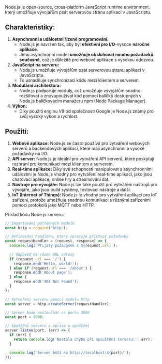 Node.js je open-source, cross-platform JavaScript runtime environment, který umožňuje vývojářům psát serverovou stranu aplikací v JavaScriptu.

## Charakteristiky:
1. **Asynchronní a událostmi řízené programování:** 
	- Node.js je navržen tak, aby byl **efektivní pro I/O**-vysoce **náročné aplikace**. 
	- Jeho asynchronní model **umožňuje obsluhovat mnoho požadavků současně**, což je důležité pro webové aplikace s vysokou odezvou.
2. **JavaScript na serveru:** 
	- Node.js umožňuje vývojářům psát serverovou stranu aplikací v JavaScriptu. 
	- To usnadňuje synchronizaci kódu mezi klientem a serverem.
3. **Modulární architektura:** 
	- Node.js podporuje moduly, což umožňuje vývojářům snadno rozšiřovat a znovupoužívat kód pomocí balíčků dostupných v Node.js balíčkovacím manažeru npm (Node Package Manager).
4. **Výkon:** 
	- Díky použití enginu V8 od společnosti Google je Node.js známý pro svůj vysoký výkon a rychlost.

## Použití:
1. **Webové aplikace:** Node.js se často používá pro vytváření webových serverů a backendových aplikací, které mají asynchronní a vysoké požadavky na I/O.
2. **API server:** Node.js je ideální pro vytváření API serverů, které poskytují rozhraní pro komunikaci mezi klientem a serverem.
3. **Real-time aplikace:** Díky své schopnosti manipulovat s asynchronními událostmi je Node.js vhodný pro vytváření real-time aplikací, jako jsou chatovací aplikace, online hry a streamování dat.
4. **Nástroje pro vývojáře:** Node.js lze také použít pro vytváření nástrojů pro vývojáře, jako jsou build systémy, testovací nástroje a další.
5. **IoT (Internet of Things):** Node.js je vhodný pro vytváření aplikací pro IoT zařízení, protože umožňuje snadnou komunikaci s různými zařízeními pomocí protokolů jako MQTT nebo HTTP.

Příklad kódu Node.js serveru:
```Node.js
// Importování potřebných modulů
const http = require('http');

// Definování handleru, který zpracuje příchozí požadavky
const requestHandler = (request, response) => {
  console.log(`Přijatý požadavek z ${request.url}`);
  
  // Odpověď na různé URL adresy
  if (request.url === '/') {
    response.end('Hello, world!');
  } else if (request.url === '/about') {
    response.end('About page');
  } else {
    response.end('404 Not Found');
  }
};

// Vytvoření serveru pomocí modulu http
const server = http.createServer(requestHandler);

// Server bude naslouchat na portu 3000
const port = 3000;

// Spuštění serveru a zpráva o spuštění
server.listen(port, (err) => {
  if (err) {
    return console.log('Nastala chyba při spouštění serveru:', err);
  }

  console.log(`Server běží na http://localhost:${port}/`);
});
```